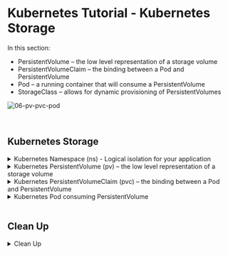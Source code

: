 # Kubernetes Tutorial - Kubernetes Storage

In this section:
* PersistentVolume – the low level representation of a storage volume
* PersistentVolumeClaim – the binding between a Pod and PersistentVolume
* Pod – a running container that will consume a PersistentVolume
* StorageClass – allows for dynamic provisioning of PersistentVolumes

![06-pv-pvc-pod](https://user-images.githubusercontent.com/18049790/140639299-1b5a2c1b-139d-4b52-9a35-66d79de5fb71.jpg)

<br />

## Kubernetes Storage

<details class="faq box"><summary>Kubernetes Namespace (ns) - Logical isolation for your application</summary>
<p>

```bash
kubectl create namespace ns-bootcamp-storage
kubectl config set-context --current --namespace=ns-bootcamp-storage
```

</p>
</details>

<details class="faq box"><summary>Kubernetes PersistentVolume (pv) – the low level representation of a storage volume</summary>
<p>

> Problem Statement: I want a way abstract Storage definitions away from application developers
>
> tl;dr – Define some external storage for use by the Kubernetes cluster

![06-pv](https://user-images.githubusercontent.com/18049790/140639303-5cf1c9d9-094f-4d9b-b85d-2fce70e28afb.jpg)

kubernetes.io bookmark: [Create a PersistentVolume](https://kubernetes.io/docs/tasks/configure-pod-container/configure-persistent-volume-storage/#create-a-persistentvolume)

```yaml
cat << EOF | kubectl apply -f -
apiVersion: v1
kind: PersistentVolume
metadata:
  name: my-pv #👈👈👈 PersistentVolume Name
  labels:
    type: local
spec:
  storageClassName: manual  #👈👈👈 NOT link to PersistentVolumeClaim
  capacity:
    storage: 5Gi #👈👈👈 Reserve 5 Gigabyte
  accessModes:
    - ReadWriteOnce
  hostPath:
    path: "/mnt/my-host" #👈👈👈 Path on Linux Node 
EOF
```

</p>
</details>

<details class="faq box"><summary>Kubernetes PersistentVolumeClaim (pvc) – the binding between a Pod and PersistentVolume</summary>
<p>

> Problem Statement: I want a way for my microservices application to claim some storage
> 
> tl;dr – Now I want to claim some storage for use inside my container

![06-pvc](https://user-images.githubusercontent.com/18049790/140639304-92e5766a-82eb-4e5b-8af2-05c191fc753d.jpg)

kubernetes.io bookmark: [Create a PersistentVolumeClaim](https://kubernetes.io/docs/tasks/configure-pod-container/configure-persistent-volume-storage/#create-a-persistentvolumeclaim)

```yaml
cat << EOF | kubectl apply -f -
apiVersion: v1
kind: PersistentVolumeClaim
metadata:
  name: my-pvc #👈👈👈 PersistentVolumeClaim Name 
spec:
  storageClassName: manual #👈👈👈 NOT link to PersistentVolume
  accessModes:
    - ReadWriteOnce
  resources:
    requests:
      storage: 2Gi #👈👈👈 Reserve 2 Gigabyte
EOF
```

</p>
</details>

<details class="faq box"><summary>Kubernetes Pod consuming PersistentVolume</summary>
<p>

![06-pv-pvc-pod](https://user-images.githubusercontent.com/18049790/140639299-1b5a2c1b-139d-4b52-9a35-66d79de5fb71.jpg)


kubernetes.io bookmark: [Create a PersistentVolumeClaim](https://kubernetes.io/docs/tasks/configure-pod-container/configure-persistent-volume-storage/#create-a-persistentvolumeclaim)

```yaml
cat << EOF | kubectl apply -f -
apiVersion: v1
kind: Pod
metadata:
  name: storage-pod 
spec:
  volumes:
    - name: my-volume
      persistentVolumeClaim:
        claimName: my-pvc #👈👈👈 Link to PersistentVolumeClaim
  containers:
    - name: my-container
      image: nginx
      ports:
        - containerPort: 80
          name: "http-server"
      volumeMounts:
        - mountPath: "/my-mount" #👈👈👈 Mount path in the container
          name: my-volume
EOF
```

```bash
kubectl exec -it storage-pod -- /bin/bash
```

```bash
echo 'Hardships often prepare ordinary people for an extraordinary destiny' >> /my-mount/hello-world.txt
```

```bash
kubectl delete pod storage-pod --force --grace-period=0
```

```yaml
cat << EOF | kubectl apply -f -
apiVersion: v1
kind: Pod
metadata:
  name: storage-pod 
spec:
  volumes:
    - name: my-volume
      persistentVolumeClaim:
        claimName: my-pvc #👈👈👈 Link to PersistentVolumeClaim
  containers:
    - name: my-container
      image: nginx
      ports:
        - containerPort: 80
          name: "http-server"
      volumeMounts:
        - mountPath: "/my-mount" #👈👈👈 Mount path in the container
          name: my-volume
EOF
```

```bash
kubectl exec -it storage-pod -- /bin/bash
```

```bash
cat /my-mount/hello-world.txt
```

</p>
</details>
<br />

## Clean Up

<details class="faq box"><summary>Clean Up</summary>
<p>

```bash
cd
yes | rm -R ~/ckad/
kubectl delete ns ns-bootcamp-storage --grace-period 0 --force
```

_End of Section_
